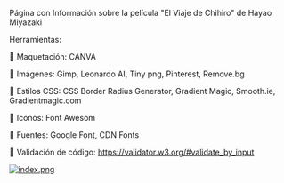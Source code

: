 Página con Información sobre la película "El Viaje de Chihiro" de Hayao Miyazaki

Herramientas:

🐉 Maquetación: CANVA

🐉 Imágenes: Gimp, Leonardo AI, Tiny png, Pinterest, Remove.bg

🐉 Estilos CSS: CSS Border Radius Generator, Gradient Magic, Smooth.ie, Gradientmagic.com

🐉 Iconos: Font Awesom

🐉 Fuentes: Google Font, CDN Fonts

🐉 Validación de código: https://validator.w3.org/#validate_by_input

[![index.png](https://i.postimg.cc/GhSdddvL/index.png)](https://postimg.cc/GHYZj0MV)
